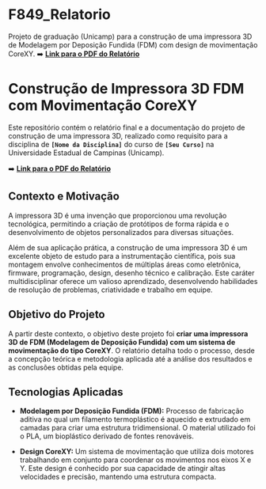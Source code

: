 # F849_Relatorio
Projeto de graduação (Unicamp) para a construção de uma impressora 3D de Modelagem por Deposição Fundida (FDM) com design de movimentação CoreXY.
➡️ **[Link para o PDF do Relatório](./Relatório___Impressora_3D.pdf)**

# Construção de Impressora 3D FDM com Movimentação CoreXY

Este repositório contém o relatório final e a documentação do projeto de construção de uma impressora 3D, realizado como requisito para a disciplina de **`[Nome da Disciplina]`** do curso de **`[Seu Curso]`** na Universidade Estadual de Campinas (Unicamp).

➡️ **[Link para o PDF do Relatório](./Relatório___Impressora_3D.pdf)**

## Contexto e Motivação

A impressora 3D é uma invenção que proporcionou uma revolução tecnológica, permitindo a criação de protótipos de forma rápida e o desenvolvimento de objetos personalizados para diversas situações.

Além de sua aplicação prática, a construção de uma impressora 3D é um excelente objeto de estudo para a instrumentação científica, pois sua montagem envolve conhecimentos de múltiplas áreas como eletrônica, firmware, programação, design, desenho técnico e calibração. Este caráter multidisciplinar oferece um valioso aprendizado, desenvolvendo habilidades de resolução de problemas, criatividade e trabalho em equipe.

## Objetivo do Projeto

A partir deste contexto, o objetivo deste projeto foi **criar uma impressora 3D de FDM (Modelagem de Deposição Fundida) com um sistema de movimentação do tipo CoreXY**. O relatório detalha todo o processo, desde a concepção teórica e metodologia aplicada até a análise dos resultados e as conclusões obtidas pela equipe.

## Tecnologias Aplicadas

* **Modelagem por Deposição Fundida (FDM):** Processo de fabricação aditiva no qual um filamento termoplástico é aquecido e extrudado em camadas para criar uma estrutura tridimensional. O material utilizado foi o PLA, um bioplástico derivado de fontes renováveis.

* **Design CoreXY:** Um sistema de movimentação que utiliza dois motores trabalhando em conjunto para coordenar os movimentos nos eixos X e Y. Este design é conhecido por sua capacidade de atingir altas velocidades e precisão, mantendo uma estrutura compacta.
